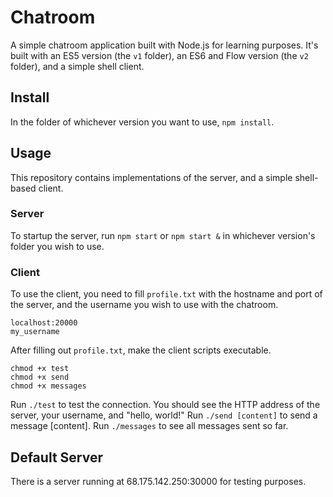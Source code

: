 # Chatroom

A simple chatroom application built with Node.js for learning purposes. It's built with an ES5 version (the `v1` folder), an ES6 and Flow version (the `v2` folder), and a simple shell client.

## Install

In the folder of whichever version you want to use, `npm install`.

## Usage

This repository contains implementations of the server, and a simple shell-based client.

### Server

To startup the server, run `npm start` or `npm start &` in whichever version's folder you wish to use.

### Client

To use the client, you need to fill `profile.txt` with the hostname and port of the server, and the username you wish to use with the chatroom.
```
localhost:20000
my_username
```

After filling out `profile.txt`, make the client scripts executable.
```
chmod +x test
chmod +x send
chmod +x messages
```

Run `./test` to test the connection. You should see the HTTP address of the server, your username, and "hello, world!"
Run `./send [content]` to send a message [content].
Run `./messages` to see all messages sent so far.

## Default Server

There is a server running at 68.175.142.250:30000 for testing purposes.
